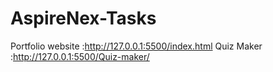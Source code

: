 # AspireNex-Tasks
Portfolio website :http://127.0.0.1:5500/index.html
Quiz Maker :http://127.0.0.1:5500/Quiz-maker/
